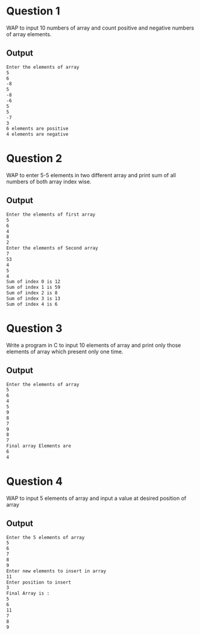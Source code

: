 
# Question 1

WAP to input 10 numbers of array and count positive and negative numbers of array elements.


## Output

```bash 
Enter the elements of array
5
6
-8
5
-8
-6
5
5
-7
3
6 elements are positive
4 elements are negative
```

# Question 2

 WAP to enter 5-5 elements in two different array and print sum of all numbers of both array index wise.

## Output

```bash 
Enter the elements of first array
5
6
4
8
2
Enter the elements of Second array
7
53
4
5
4
Sum of index 0 is 12
Sum of index 1 is 59
Sum of index 2 is 8
Sum of index 3 is 13
Sum of index 4 is 6
```

# Question 3

Write a program in C to input 10 elements of array and print only those elements of array which present only one time.


## Output

```bash 
Enter the elements of array
5
6
4
5
9
8
7
9
8
7
Final array Elements are
6
4
```

# Question 4

WAP to input 5 elements of array and input a value at desired position of array 
## Output

```bash 
Enter the 5 elements of array
5
6
7
8
9
Enter new elements to insert in array
11
Enter position to insert
3
Final Array is :
5
6
11
7
8
9
```

